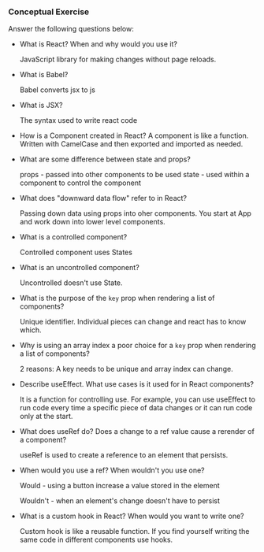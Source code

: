 ### Conceptual Exercise

Answer the following questions below:

- What is React? When and why would you use it?

    JavaScript library for making changes without page reloads.

- What is Babel?

    Babel converts jsx to js

- What is JSX?

    The syntax used to write react code

- How is a Component created in React?
    A component is like a function. Written with CamelCase and then exported and imported as needed.

- What are some difference between state and props?

    props - passed into other components to be used
    state - used within a component to control the component

- What does "downward data flow" refer to in React?

    Passing down data using props into oher components. You start at App and work down into lower level components.

- What is a controlled component?

    Controlled component uses States

- What is an uncontrolled component?

    Uncontrolled doesn't use State.

- What is the purpose of the `key` prop when rendering a list of components?

    Unique identifier. Individual pieces can change and react has to know which.

- Why is using an array index a poor choice for a `key` prop when rendering a list of components?

    2 reasons: A key needs to be unique and array index can change.

- Describe useEffect.  What use cases is it used for in React components?

    It is a function for controlling use. For example, you can use useEffect to run code every time a specific piece of data changes or it can run code only at the start.

- What does useRef do?  Does a change to a ref value cause a rerender of a component?

    useRef is used to create a reference to an element that persists.

- When would you use a ref? When wouldn't you use one?

    Would - using a button increase a value stored in the element
    
    Wouldn't - when an element's change doesn't have to persist

- What is a custom hook in React? When would you want to write one?

    Custom hook is like a reusable function. If you find yourself writing the same code in different components use hooks.
